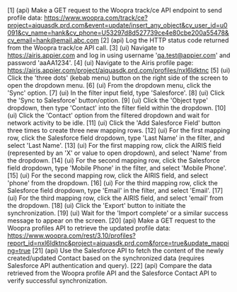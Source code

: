 [1] (api) Make a GET request to the Woopra track/ce API endpoint to send profile data: https://www.woopra.com/track/ce?project=aiquasdk.prd.com&event=update/insert_any_object&cv_user_id=u0091&cv_name=hank&cv_phone=U53297d8d527739ce4e80cbe200a55478&cv_email=hank@email.abc.com
[2] (api) Log the HTTP status code returned from the Woopra track/ce API call.
[3] (ui) Navigate to https://airis.appier.com and log in using username 'qa.test@appier.com' and password 'aaAA1234'.
[4] (ui) Navigate to the Airis profile page: https://airis.appier.com/project/aiquasdk.prd.com/profiles/nxl6ldktnc
[5] (ui) Click the 'three dots' (kebab menu) button on the right side of the screen to open the dropdown menu.
[6] (ui) From the dropdown menu, click the 'Sync' option.
[7] (ui) In the filter input field, type 'Salesforce'.
[8] (ui) Click the 'Sync to Salesforce' button/option.
[9] (ui) Click the 'Object type' dropdown, then type 'Contact' into the filter field within the dropdown.
[10] (ui) Click the 'Contact' option from the filtered dropdown and wait for network activity to be idle.
[11] (ui) Click the 'Add Salesforce Field' button three times to create three new mapping rows.
[12] (ui) For the first mapping row, click the Salesforce field dropdown, type 'Last Name' in the filter, and select 'Last Name'.
[13] (ui) For the first mapping row, click the AIRIS field (represented by an 'X' or value to open dropdown), and select 'Name' from the dropdown.
[14] (ui) For the second mapping row, click the Salesforce field dropdown, type 'Mobile Phone' in the filter, and select 'Mobile Phone'.
[15] (ui) For the second mapping row, click the AIRIS field, and select 'phone' from the dropdown.
[16] (ui) For the third mapping row, click the Salesforce field dropdown, type 'Email' in the filter, and select 'Email'.
[17] (ui) For the third mapping row, click the AIRIS field, and select 'email' from the dropdown.
[18] (ui) Click the 'Export' button to initiate the synchronization.
[19] (ui) Wait for the 'Import complete' or a similar success message to appear on the screen.
[20] (api) Make a GET request to the Woopra profiles API to retrieve the updated profile data: https://www.woopra.com/rest/3.10/profiles?report_id=nxl6ldktnc&project=aiquasdk.prd.com&force=true&update_mapping=true
[21] (api) Use the Salesforce API to fetch the content of the newly created/updated Contact based on the synchronized data (requires Salesforce API authentication and query).
[22] (api) Compare the data retrieved from the Woopra profile API and the Salesforce Contact API to verify successful synchronization.
